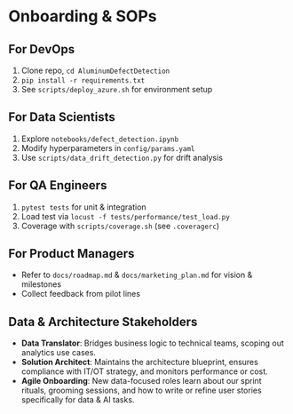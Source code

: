 # Onboarding & SOPs

## For DevOps
1. Clone repo, `cd AluminumDefectDetection`
2. `pip install -r requirements.txt`
3. See `scripts/deploy_azure.sh` for environment setup

## For Data Scientists
1. Explore `notebooks/defect_detection.ipynb`
2. Modify hyperparameters in `config/params.yaml`
3. Use `scripts/data_drift_detection.py` for drift analysis

## For QA Engineers
1. `pytest tests` for unit & integration
2. Load test via `locust -f tests/performance/test_load.py`
3. Coverage with `scripts/coverage.sh` (see `.coveragerc`)

## For Product Managers
- Refer to `docs/roadmap.md` & `docs/marketing_plan.md` for vision & milestones
- Collect feedback from pilot lines

## Data & Architecture Stakeholders

- **Data Translator**: Bridges business logic to technical teams, scoping out analytics use cases.
- **Solution Architect**: Maintains the architecture blueprint, ensures compliance with IT/OT strategy, and monitors performance or cost.
- **Agile Onboarding**: New data-focused roles learn about our sprint rituals, grooming sessions, and how to write or refine user stories specifically for data & AI tasks.
